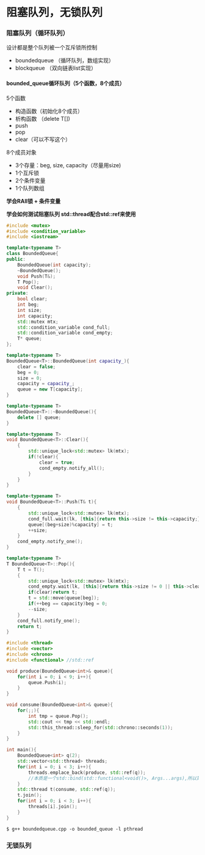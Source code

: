 # 阻塞队列，无锁队列

### 阻塞队列（循环队列）

设计都是整个队列被一个互斥锁所控制

* boundedqueue （循环队列，数组实现）
* blockqueue （双向链表list实现）

#### bounded\_queue循环队列（5个函数，8个成员）

5个函数

* 构造函数（初始化8个成员）
* 析构函数 （delete T\[\]\)
* push
* pop
* clear（可以不写这个）

8个成员对象

* 3个存量：beg, size, capacity（尽量用size\)
* 1个互斥锁
* 2个条件变量
* 1个队列数组

**学会RAII锁 + 条件变量**

**学会如何测试阻塞队列 std::thread配合std::ref来使用**

```cpp
#include <mutex>
#include <condition_variable>
#include <iostream>

template<typename T>
class BoundedQueue{
public:
    BoundedQueue(int capacity);
    ~BoundedQueue();
    void Push(T&);
    T Pop();
    void Clear();
private:
    bool clear;
    int beg;
    int size;
    int capacity;
    std::mutex mtx;
    std::condition_variable cond_full;
    std::condition_variable cond_empty;
    T* queue;
};

template<typename T>
BoundedQueue<T>::BoundedQueue(int capacity_){
    clear = false;
    beg = 0;
    size = 0;
    capacity = capacity_;
	queue = new T[capacity];
}

template<typename T>
BoundedQueue<T>::~BoundedQueue(){
	delete [] queue;
}

template<typename T>
void BoundedQueue<T>::Clear(){
    {
	    std::unique_lock<std::mutex> lk(mtx);
        if(!clear){
            clear = true;
            cond_empty.notify_all();
        }
    }
}

template<typename T>
void BoundedQueue<T>::Push(T& t){
    {
        std::unique_lock<std::mutex> lk(mtx);
        cond_full.wait(lk, [this]{return this->size != this->capacity;});
        queue[(beg+size)%capacity] = t;
        ++size;
    }   
    cond_empty.notify_one();
}

template<typename T>
T BoundedQueue<T>::Pop(){
    T t = T();
    {
        std::unique_lock<std::mutex> lk(mtx);
        cond_empty.wait(lk, [this]{return this->size != 0 || this->clear;});
        if(clear)return t;
        t = std::move(queue[beg]);
        if(++beg == capacity)beg = 0;
        --size;
    }
    cond_full.notify_one();
    return t;
}

#include <thread>
#include <vector>
#include <chrono>
#include <functional> //std::ref

void produce(BoundedQueue<int>& queue){
    for(int i = 0; i < 9; i++){
        queue.Push(i);
    }
}

void consume(BoundedQueue<int>& queue){
    for(;;){
        int tmp = queue.Pop();
        std::cout << tmp << std::endl;
        std::this_thread::sleep_for(std::chrono::seconds(1));
    }
}

int main(){
    BoundedQueue<int> q(2);
    std::vector<std::thread> threads;
    for(int i = 0; i < 3; i++){
        threads.emplace_back(produce, std::ref(q)); 
        //本质是一个std::bind(std::functional<void()>, Args...args),所以第二个参数一定要用std::ref
    }
    std::thread t(consume, std::ref(q));
    t.join();
    for(int i = 0; i < 3; i++){
        threads[i].join();
    }
}
```

`$ g++ boundedqueue.cpp -o bounded_queue -l pthread`

### 无锁队列

